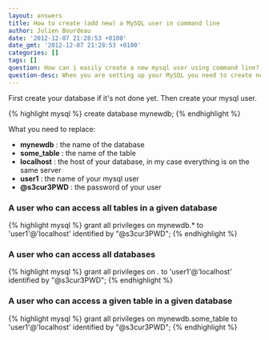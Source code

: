 ```yaml
---
layout: answers
title: How to create (add new) a MySQL user in command line
author: Julien Bourdeau
date: '2012-12-07 21:28:53 +0100'
date_gmt: '2012-12-07 21:28:53 +0100'
categories: []
tags: []
question: How can i easily create a new mysql user using command line?
question-desc: When you are setting up your MySQL you need to create new users. Using the command line you can do it easily.
---
```


First create your database if it's not done yet. Then create your mysql user.

{% highlight mysql %}
create database mynewdb;
{% endhighlight %}

What you need to replace:

* **mynewdb** : the name of the database
* **some_table** : the name of the table
* **localhost** : the host of your database, in my case everything is on the same server
* **user1** : the name of your mysql user
* **@s3cur3PWD** : the password of your user

### A user who can access all tables in a given database

{% highlight mysql %}
grant all privileges on mynewdb.* to 'user1'@'localhost' identified by "@s3cur3PWD";
{% endhighlight %}

### A user who can access all databases

{% highlight mysql %}
grant all privileges on *.* to 'user1'@'localhost' identified by "@s3cur3PWD";
{% endhighlight %}

### A user who can access a given table in a given database

{% highlight mysql %}
grant all privileges on mynewdb.some_table to 'user1'@'localhost' identified by "@s3cur3PWD";
{% endhighlight %}
